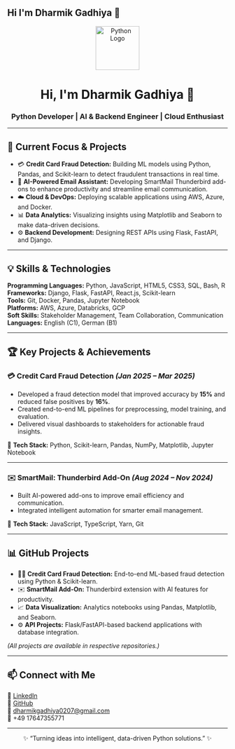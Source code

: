## Hi I'm Dharmik Gadhiya 👋

<!-- Profile Header -->
<p align="center">
  <img src="https://cdn-icons-png.flaticon.com/512/5968/5968350.png" width="100" alt="Python Logo">
</p>

<h1 align="center">Hi, I'm Dharmik Gadhiya 👋</h1>
<h3 align="center">Python Developer | AI & Backend Engineer | Cloud Enthusiast</h3>

---

## 🔭 Current Focus & Projects

- 💳 **Credit Card Fraud Detection:** Building ML models using Python, Pandas, and Scikit-learn to detect fraudulent transactions in real time.  
- 🧠 **AI-Powered Email Assistant:** Developing SmartMail Thunderbird add-ons to enhance productivity and streamline email communication.  
- ☁️ **Cloud & DevOps:** Deploying scalable applications using AWS, Azure, and Docker.  
- 📊 **Data Analytics:** Visualizing insights using Matplotlib and Seaborn to make data-driven decisions.  
- ⚙️ **Backend Development:** Designing REST APIs using Flask, FastAPI, and Django.  

---

## 💡 Skills & Technologies

**Programming Languages:** Python, JavaScript, HTML5, CSS3, SQL, Bash, R  
**Frameworks:** Django, Flask, FastAPI, React.js, Scikit-learn  
**Tools:** Git, Docker, Pandas, Jupyter Notebook  
**Platforms:** AWS, Azure, Databricks, GCP  
**Soft Skills:** Stakeholder Management, Team Collaboration, Communication  
**Languages:** English (C1), German (B1)

---

## 🏆 Key Projects & Achievements

### 💳 Credit Card Fraud Detection *(Jan 2025 – Mar 2025)*
- Developed a fraud detection model that improved accuracy by **15%** and reduced false positives by **16%**.  
- Created end-to-end ML pipelines for preprocessing, model training, and evaluation.  
- Delivered visual dashboards to stakeholders for actionable fraud insights.

🧰 **Tech Stack:** Python, Scikit-learn, Pandas, NumPy, Matplotlib, Jupyter Notebook  

---

### ✉️ SmartMail: Thunderbird Add-On *(Aug 2024 – Nov 2024)*
- Built AI-powered add-ons to improve email efficiency and communication.  
- Integrated intelligent automation for smarter email management.  

🧰 **Tech Stack:** JavaScript, TypeScript, Yarn, Git  

---

## 📊 GitHub Projects

- 🕵️‍♂️ **Credit Card Fraud Detection:** End-to-end ML-based fraud detection using Python & Scikit-learn.  
- ✉️ **SmartMail Add-On:** Thunderbird extension with AI features for productivity.  
- 📈 **Data Visualization:** Analytics notebooks using Pandas, Matplotlib, and Seaborn.  
- ⚙️ **API Projects:** Flask/FastAPI-based backend applications with database integration.  

*(All projects are available in respective repositories.)*

---

## 📫 Connect with Me

💼 [LinkedIn](#)  
🧠 [GitHub](#)  
📧 [dharmikgadhiya0207@gmail.com](mailto:dharmikgadhiya0207@gmail.com)  
📱 +49 17647355771  

---

<p align="center">✨ “Turning ideas into intelligent, data-driven Python solutions.” ✨</p>
